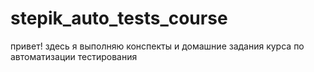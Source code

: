 # stepik_auto_tests_course
привет! здесь я выполняю конспекты и домашние задания курса по автоматизации тестирования 